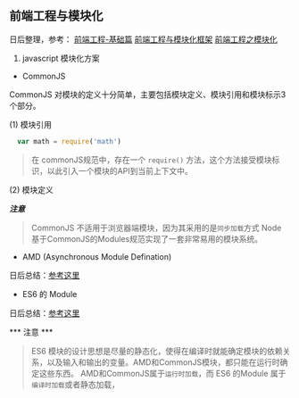 ## 前端工程与模块化
日后整理，参考：
[前端工程-基础篇](https://github.com/fouber/blog/issues/10#issuecomment-138308585)
[前端工程与模块化框架](https://github.com/fouber/blog/issues/4)
[前端工程之模块化](http://fex.baidu.com/blog/2014/03/fis-module/)

1. javascript 模块化方案

* CommonJS

 CommonJS 对模块的定义十分简单，主要包括模块定义、模块引用和模块标示3个部分。

(1) 模块引用

```javascript
  var math = require('math')
```
> 在 commonJS规范中，存在一个 `require()` 方法，这个方法接受模块标识，以此引入一个模块的API到当前上下文中。

(2) 模块定义


***注意***
> CommonJS 不适用于浏览器端模块，因为其采用的是`同步加载`方式
> Node 基于CommonJS的Modules规范实现了一套非常易用的模块系统。

* AMD (Asynchronous Module Defination)

日后总结：[参考这里](http://www.ruanyifeng.com/blog/2012/10/asynchronous_module_definition.html)

* ES6 的 Module

日后总结：[参考这里](http://es6.ruanyifeng.com/#docs/module)

*** 注意 ***
> ES6 模块的设计思想是尽量的静态化，使得在编译时就能确定模块的依赖关系，以及输入和输出的变量。AMD和CommonJS模块，都只能在运行时确定这些东西。
> AMD和CommonJS属于`运行时加载`，而 ES6 的Module 属于`编译时加载`或者静态加载，
